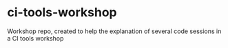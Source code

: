 # ci-tools-workshop
Workshop repo, created to help the explanation of several code sessions in a CI tools workshop
